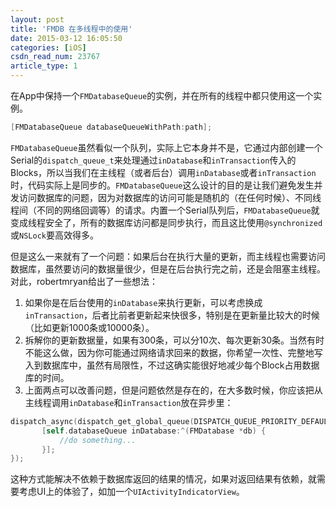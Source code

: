 ```yaml
---
layout: post
title: 'FMDB 在多线程中的使用'
date: 2015-03-12 16:05:50
categories: [iOS]
csdn_read_num: 23767
article_type: 1
---
```



﻿在App中保持一个`FMDatabaseQueue`的实例，并在所有的线程中都只使用这一个实例。

```objective-c
[FMDatabaseQueue databaseQueueWithPath:path];
```

`FMDatabaseQueue`虽然看似一个队列，实际上它本身并不是，它通过内部创建一个Serial的`dispatch_queue_t`来处理通过`inDatabase`和`inTransaction`传入的Blocks，所以当我们在主线程（或者后台）调用`inDatabase`或者`inTransaction`时，代码实际上是同步的。`FMDatabaseQueue`这么设计的目的是让我们避免发生并发访问数据库的问题，因为对数据库的访问可能是随机的（在任何时候）、不同线程间（不同的网络回调等）的请求。内置一个Serial队列后，`FMDatabaseQueue`就变成线程安全了，所有的数据库访问都是同步执行，而且这比使用`@synchronized`或`NSLock`要高效得多。

但是这么一来就有了一个问题：如果后台在执行大量的更新，而主线程也需要访问数据库，虽然要访问的数据量很少，但是在后台执行完之前，还是会阻塞主线程。
对此，<a target="_blank" src="https://github.com/robertmryan">robertmryan</a>给出了一些想法：

 1. 如果你是在后台使用的`inDatabase`来执行更新，可以考虑换成`inTransaction`，后者比前者更新起来快很多，特别是在更新量比较大的时候（比如更新1000条或10000条）。
 2. 拆解你的更新数据量，如果有300条，可以分10次、每次更新30条。当然有时不能这么做，因为你可能通过网络请求回来的数据，你希望一次性、完整地写入到数据库中，虽然有局限性，不过这确实能很好地减少每个Block占用数据库的时间。
 3. 上面两点可以改善问题，但是问题依然是存在的，在大多数时候，你应该把从主线程调用`inDatabase`和`inTransaction`放在异步里：
 ```objective-c
 dispatch_async(dispatch_get_global_queue(DISPATCH_QUEUE_PRIORITY_DEFAULT, 0), ^{
		[self.databaseQueue inDatabase:^(FMDatabase *db) {
			//do something...
		}];
});
 ```
 
 这种方式能解决不依赖于数据库返回的结果的情况，如果对返回结果有依赖，就需要考虑UI上的体验了，如加一个`UIActivityIndicatorView`。
